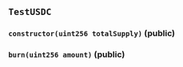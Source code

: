 ## `TestUSDC`






### `constructor(uint256 totalSupply)` (public)





### `burn(uint256 amount)` (public)






